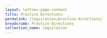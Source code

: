 ```yaml
---
layout: leftnav-page-content
title: Practice Directions
permalink: /legislation/practice-directions/
breadcrumb: Practice Directions
collection_name: legislation
---
```

